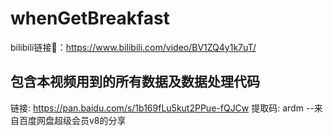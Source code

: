 # whenGetBreakfast

bilibili链接🔗：https://www.bilibili.com/video/BV1ZQ4y1k7uT/

## 包含本视频用到的所有数据及数据处理代码

链接: https://pan.baidu.com/s/1b169fLu5kut2PPue-fQJCw 提取码: ardm 
--来自百度网盘超级会员v8的分享
